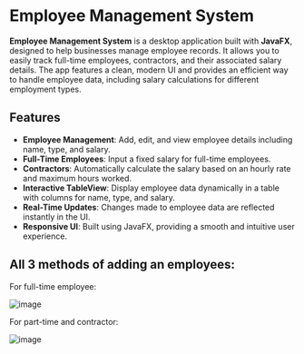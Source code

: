 # Employee Management System

**Employee Management System** is a desktop application built with **JavaFX**, designed to help businesses manage employee records. It allows you to easily track full-time employees, contractors, and their associated salary details. The app features a clean, modern UI and provides an efficient way to handle employee data, including salary calculations for different employment types.

## Features

- **Employee Management**: Add, edit, and view employee details including name, type, and salary.
- **Full-Time Employees**: Input a fixed salary for full-time employees.
- **Contractors**: Automatically calculate the salary based on an hourly rate and maximum hours worked.
- **Interactive TableView**: Display employee data dynamically in a table with columns for name, type, and salary.
- **Real-Time Updates**: Changes made to employee data are reflected instantly in the UI.
- **Responsive UI**: Built using JavaFX, providing a smooth and intuitive user experience.

## All 3 methods of adding an employees:
For full-time employee:

![image](https://github.com/user-attachments/assets/b1938bad-786d-435d-9905-46a8fbff6d1c)


For part-time and contractor:

![image](https://github.com/user-attachments/assets/d265b8a5-9815-4b77-97cf-ba61ff1caba9)
